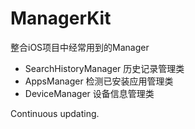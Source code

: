 # ManagerKit

整合iOS项目中经常用到的Manager

- SearchHistoryManager 历史记录管理类
- AppsManager 检测已安装应用管理类
- DeviceManager 设备信息管理类


Continuous updating.

